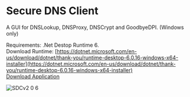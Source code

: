 # Secure DNS Client
A GUI for DNSLookup, DNSProxy, DNSCrypt and GoodbyeDPI. (Windows only)

Requirements: .Net Destop Runtime 6.<br>
Download Runtime: [https://dotnet.microsoft.com/en-us/download/dotnet/thank-you/runtime-desktop-6.0.16-windows-x64-installer](https://dotnet.microsoft.com/en-us/download/dotnet/thank-you/runtime-desktop-6.0.16-windows-x64-installer)<br>
[Download Application](https://github.com/msasanmh/SecureDNSClient/releases)

![SDCv2 0 6](https://user-images.githubusercontent.com/1586825/220970918-43face7b-3825-4b8e-98e5-a38122c7199a.jpg)

